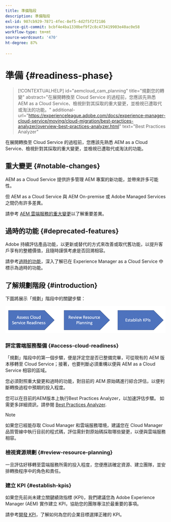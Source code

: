 ```yaml
---
title: 準備階段
description: 準備階段
exl-id: 987cb929-7871-4fec-8ef5-4d2f5f2f2186
source-git-commit: bcbf4e4ba1330bef9f2c8c473419903e40ac0e58
workflow-type: tm+mt
source-wordcount: '470'
ht-degree: 87%

---
```


# 準備 {#readiness-phase}

>[!CONTEXTUALHELP]
>id="aemcloud_cam_planning"
>title="規劃您的轉變"
>abstract="在展開轉換至 Cloud Service 的過程前，您應該先熟悉 AEM as a Cloud Service、檢視針對其採取的重大變更，並檢視已遭取代或淘汰的功能。"
>additional-url="https://experienceleague.adobe.com/docs/experience-manager-cloud-service/moving/cloud-migration/best-practices-analyzer/overview-best-practices-analyzer.html" text="Best Practices Analyzer"

在展開轉換至 Cloud Service 的過程前，您應該先熟悉 AEM as a Cloud Service、檢視針對其採取的重大變更，並檢視已遭取代或淘汰的功能。

## 重大變更 {#notable-changes}

AEM as a Cloud Service 提供許多管理 AEM 專案的新功能，並帶來許多可能性。

但 AEM as a Cloud Service 與 AEM On-premise 或 Adobe Managed Services 之間仍有許多差異。

請參考 [AEM 雲端服務的重大變更](https://experienceleague.adobe.com/docs/experience-manager-cloud-service/release-notes/aem-cloud-changes.html)以了解重要差異。

## 過時的功能 {#deprecated-features}

Adobe 持續評估產品功能，以更新或替代的方式來改善或取代舊功能，以提升客戶享有的整體價值，且隨時謹慎考慮是否回溯相容。

請參考[過時的功能](https://experienceleague.adobe.com/docs/experience-manager-cloud-service/release-notes/deprecated-removed-features.html#deprecated-features)，深入了解已在 Experience Manager as a Cloud Service 中標示為過時的功能。

## 了解規劃階段 {#introduction}

下圖將展示「規劃」階段中的關鍵步驟：

![影像](/help/journey-migration/assets/planning-phaseimg1.png)

### 評定雲端服務整備 {#access-cloud-readiness}

「規劃」階段中的第一個步驟，便是評定您是否已整備完畢，可從現有的 AEM 版本移轉至 Cloud Service；接著，也要判斷必須重構以便與 AEM as a Cloud Service 相容的區域。

您必須對照重大變更和過時的功能，對目前的 AEM 原始碼進行綜合評估，以便判斷轉換過程中預期的投入程度。

您可以在目前的AEM版本上執行Best Practices Analyzer，以加速評估步驟。 如需更多詳細資訊，請參閱 [Best Practices Analyzer](/help/journey-migration/best-practices-analyzer/overview-best-practices-analyzer.md).

>[!NOTE]
>如果您已經能存取 Cloud Manager 和雲端服務環境，建議您在 Cloud Manager 品質管線中執行目前的程式碼，評估需針對原始碼採取哪些變更，以便與雲端服務相容。

### 檢視資源規劃 {#review-resource-planning}

一旦評估好移轉至雲端服務所需的投入程度，您便應該確定資源、建立團隊，並安排轉換程序中的角色和責任。

### 建立 KPI {#establish-kpis}

如果您先前尚未建立關鍵績效指標 (KPI)，我們建議您為 Adobe Experience Manager (AEM) 實作建立 KPI，協助您的團隊專注於最重要的事項。

請參考[開發 KPI](https://guided.adobe.com/welcome/aem/part6.html)，了解如何為您的企業目標選擇正確的 KPI。
